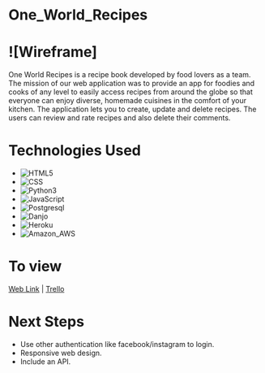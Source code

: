 # One_World_Recipes
# ![Wireframe]
One World Recipes is a recipe book developed by food lovers as a team. The mission of our web application was to provide an app for foodies and cooks of any level to easily access recipes from around the globe so that everyone can enjoy diverse, homemade cuisines in the comfort of your kitchen. The application lets you to create, update and delete recipes. The users can review and rate recipes and also delete their comments. 
# Technologies Used
* ![HTML5](https://img.shields.io/badge/HTML5-E34F26?style=for-the-badge&logo=html5&logoColor=white)
* ![CSS](https://img.shields.io/badge/CSS-239120?&style=for-the-badge&logo=css3&logoColor=white)
* ![Python3](https://img.shields.io/badge/Python-3776AB?style=for-the-badge&logo=python&logoColor=white)
* ![JavaScript](https://img.shields.io/badge/JavaScript-F7DF1E?style=for-the-badge&logo=javascript&logoColor=black)
* ![Postgresql](https://img.shields.io/badge/PostgreSQL-316192?style=for-the-badge&logo=postgresql&logoColor=white)
* ![Danjo](https://img.shields.io/badge/Django-092E20?style=for-the-badge&logo=django&logoColor=white)
* ![Heroku](https://img.shields.io/badge/Heroku-430098?style=for-the-badge&logo=heroku&logoColor=white)
* ![Amazon_AWS](https://img.shields.io/badge/Amazon_AWS-232F3E?style=for-the-badge&logo=amazon-aws&logoColor=white)
# To view
[Web Link]() |
[Trello](https://trello.com/b/74cS6URg/one-world-recipes)
# Next Steps
* Use other authentication like facebook/instagram to login.
* Responsive web design.
* Include an API.
